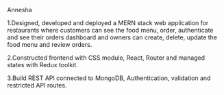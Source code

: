 Annesha

1.Designed, developed and deployed a MERN stack web application for restaurants where customers can see the food menu, order, authenticate and see their orders dashboard and owners can create, delete, update the food menu and review orders.

2.Constructed frontend with CSS module, React, Router and managed states with Redux toolkit.

3.Build REST API connected to MongoDB, Authentication, validation and restricted API routes.
